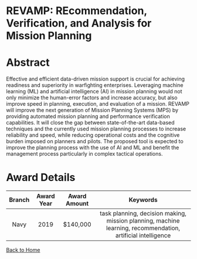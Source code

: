 
REVAMP: REcommendation, Verification, and Analysis for Mission Planning
=======================================================================

# Abstract


Effective and efficient data-driven mission support is crucial for achieving readiness and superiority in warfighting enterprises. Leveraging machine learning (ML) and artificial intelligence (AI) in mission planning would not only minimize the human-error factors and increase accuracy, but also improve speed in planning, execution, and evaluation of a mission. REVAMP will improve the next generation of Mission Planning Systems (MPS) by providing automated mission planning and performance verification capabilities. It will close the gap between state-of-the-art data-based techniques and the currently used mission planning processes to increase reliability and speed, while reducing operational costs and the cognitive burden imposed on planners and pilots. The proposed tool is expected to improve the planning process with the use of AI and ML and benefit the management process particularly in complex tactical operations.  

# Award Details

|Branch|Award Year|Award Amount|Keywords|
| :---: | :---: | :---: | :---: |
|Navy|2019|$140,000|task planning, decision making, mission planning, machine learning, recommendation, artificial intelligence|
  
  


[Back to Home](https://github.com/chrischow/dod_sbir_awards#2151)